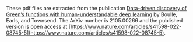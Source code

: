 These pdf files are extracted from the publication [Data-driven discovery of Green’s functions with human-understandable deep learning](https://arxiv.org/pdf/2105.00266.pdf) by Boulle, Earls, and Townsend. The ArXiv number is 2105.00266 and the published version is open access at [https://www.nature.com/articles/s41598-022-08745-5](https://www.nature.com/articles/s41598-022-08745-5).